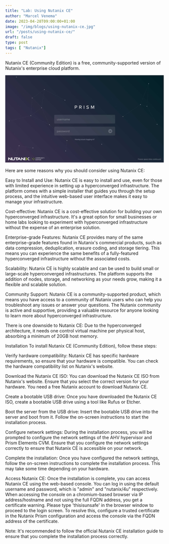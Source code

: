 ```yaml
---
title: "Lab: Using Nutanix CE"
author: "Marcel Venema" 
date: 2023-04-28T09:00:00+01:00
image: "/img/blogs/using-nutanix-ce.jpg"
url: "/posts/using-nutanix-ce/"
draft: false
type: post
tags: [ "Nutanix"]
---
```


Nutanix CE (Community Edition) is a free, community-supported version of Nutanix's enterprise cloud platform. 

<!--more-->

![image](using-nutanix-ce.jpg)

Here are some reasons why you should consider using Nutanix CE:


Easy to Install and Use: Nutanix CE is easy to install and use, even for those with limited experience in setting up a hyperconverged infrastructure. The platform comes with a simple installer that guides you through the setup process, and the intuitive web-based user interface makes it easy to manage your infrastructure.


Cost-effective: Nutanix CE is a cost-effective solution for building your own hyperconverged infrastructure. It's a great option for small businesses or home labs looking to experiment with hyperconverged infrastructure without the expense of an enterprise solution.


Enterprise-grade Features: Nutanix CE provides many of the same enterprise-grade features found in Nutanix's commercial products, such as data compression, deduplication, erasure coding, and storage tiering. This means you can experience the same benefits of a fully-featured hyperconverged infrastructure without the associated costs.


Scalability: Nutanix CE is highly scalable and can be used to build small or large-scale hyperconverged infrastructures. The platform supports the addition of nodes, storage, and networking as your needs grow, making it a flexible and scalable solution.


Community Support: Nutanix CE is a community-supported product, which means you have access to a community of Nutanix users who can help you troubleshoot any issues or answer your questions. The Nutanix community is active and supportive, providing a valuable resource for anyone looking to learn more about hyperconverged infrastructure.


There is one downside to Nutanix CE: Due to the hyperconverged architecture, it needs one control virtual machine per physical host, absorbing a minimum of 20GB host memory. 



Installation
To install Nutanix CE (Community Edition), follow these steps:

Verify hardware compatibility: Nutanix CE has specific hardware requirements, so ensure that your hardware is compatible. You can check the hardware compatibility list on Nutanix's website.

Download the Nutanix CE ISO: You can download the Nutanix CE ISO from Nutanix's website. Ensure that you select the correct version for your hardware. You need a free Nutanix account to download Nutanix CE.

Create a bootable USB drive: Once you have downloaded the Nutanix CE ISO, create a bootable USB drive using a tool like Rufus or Etcher.

Boot the server from the USB drive: Insert the bootable USB drive into the server and boot from it. Follow the on-screen instructions to start the installation process.

Configure network settings: During the installation process, you will be prompted to configure the network settings of the AHV hypervisor and Prism Elements CVM. Ensure that you configure the network settings correctly to ensure that Nutanix CE is accessible on your network.

Complete the installation: Once you have configured the network settings, follow the on-screen instructions to complete the installation process. This may take some time depending on your hardware.

Access Nutanix CE: Once the installation is complete, you can access Nutanix CE using the web-based console. You can log in using the default username and password, which is "admin" and "nutanix/4u" respectively. When accessing the console on a chromium-based browser via IP address/hostname and not using the full FQDN address, you get a certificate warning. Please type 'thisisunsafe' in the browser window to proceed to the login screen. To resolve this, configure a trusted certificate in the Nutanix Prism configuration and access the console via the FQDN address of the certificate.


Note: It's recommended to follow the official Nutanix CE installation guide to ensure that you complete the installation process correctly.
